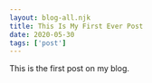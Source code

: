 ```yaml
---
layout: blog-all.njk
title: This Is My First Ever Post
date: 2020-05-30
tags: ['post']
---
```

This is the first post on my blog.

